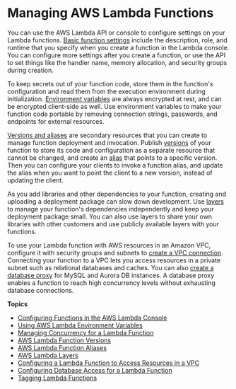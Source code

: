 # Managing AWS Lambda Functions<a name="lambda-functions"></a>

You can use the AWS Lambda API or console to configure settings on your Lambda functions\. [Basic function settings](configuration-console.md) include the description, role, and runtime that you specify when you create a function in the Lambda console\. You can configure more settings after you create a function, or use the API to set things like the handler name, memory allocation, and security groups during creation\.

To keep secrets out of your function code, store them in the function's configuration and read them from the execution environment during initialization\. [Environment variables](configuration-envvars.md) are always encrypted at rest, and can be encrypted client\-side as well\. Use environment variables to make your function code portable by removing connection strings, passwords, and endpoints for external resources\.

[Versions and aliases](configuration-versions.md) are secondary resources that you can create to manage function deployment and invocation\. Publish [versions](configuration-versions.md) of your function to store its code and configuration as a separate resource that cannot be changed, and create an [alias](configuration-aliases.md) that points to a specific version\. Then you can configure your clients to invoke a function alias, and update the alias when you want to point the client to a new version, instead of updating the client\.

As you add libraries and other dependencies to your function, creating and uploading a deployment package can slow down development\. Use [layers](configuration-layers.md) to manage your function's dependencies independently and keep your deployment package small\. You can also use layers to share your own libraries with other customers and use publicly available layers with your functions\.

To use your Lambda function with AWS resources in an Amazon VPC, configure it with security groups and subnets to [create a VPC connection](configuration-vpc.md)\. Connecting your function to a VPC lets you access resources in a private subnet such as relational databases and caches\. You can also [create a database proxy](configuration-database.md) for MySQL and Aurora DB instances\. A database proxy enables a function to reach high concurrency levels without exhausting database connections\.

**Topics**
+ [Configuring Functions in the AWS Lambda Console](configuration-console.md)
+ [Using AWS Lambda Environment Variables](configuration-envvars.md)
+ [Managing Concurrency for a Lambda Function](configuration-concurrency.md)
+ [AWS Lambda Function Versions](configuration-versions.md)
+ [AWS Lambda Function Aliases](configuration-aliases.md)
+ [AWS Lambda Layers](configuration-layers.md)
+ [Configuring a Lambda Function to Access Resources in a VPC](configuration-vpc.md)
+ [Configuring Database Access for a Lambda Function](configuration-database.md)
+ [Tagging Lambda Functions](configuration-tags.md)